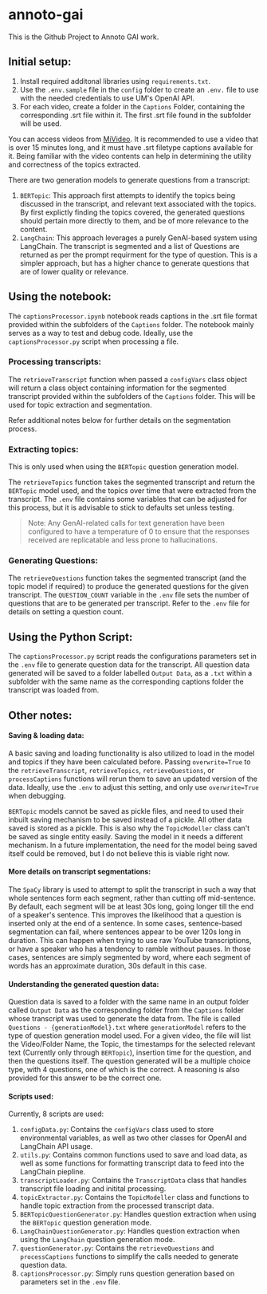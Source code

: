 # annoto-gai
This is the Github Project to Annoto GAI work.

## Initial setup: 
1. Install required additonal libraries using `requirements.txt`.  
2. Use the `.env.sample` file in the `config` folder to create an `.env.` file to use with the needed credentials to use UM's OpenAI API.  
3. For each video, create a folder in the `Captions` Folder, containing the corresponding .srt file within it. The first .srt file found in the subfolder will be used.  

You can access videos from [MiVideo](https://www.mivideo.it.umich.edu/). It is recommended to use a video that is over 15 minutes long, and it must have .srt filetype captions available for it. Being familiar with the video contents can help in determining the utility and correctness of the topics extracted.

There are two generation models to generate questions from a transcript:
1. `BERTopic`: This approach first attempts to identify the topics being discussed in the transcript, and relevant text associated with the topics. By first explictly finding the topics covered, the generated questions should pertain more directly to them, and be of more relevance to the content.
2. `LangChain`: This approach leverages a purely GenAI-based system using LangChain. The transcript is segmented and a list of Questions are returned as per the prompt requirment for the type of question. This is a simpler approach, but has a higher chance to generate questions that are of lower quality or relevance.

## Using the notebook: 
The `captionsProcessor.ipynb` notebook reads captions in the .srt file format provided within the subfolders of the `Captions` folder. The notebook mainly serves as a way to test and debug code. Ideally, use the `captionsProcessor.py` script when processing a file.

### Processing transcripts: 
The `retrieveTranscript` function when passed a `configVars` class object  will return a class object containing information for the segmented transcript provided within the subfolders of the `Captions` folder. This will be used for topic extraction and segmentation. 

Refer additional notes below for further details on the segmentation process.

### Extracting topics:
This is only used when using the `BERTopic` question generation model. 

The `retrieveTopics` function takes the segmented transcript and return the `BERTopic` model used, and the topics over time that were extracted from the transcript. 
The `.env` file contains some variables that can be adjusted for this process, but it is advisable to stick to defaults set unless testing. 

> Note: Any GenAI-related calls for text generation have been configured to have a temperature of 0 to ensure that the responses received are replicatable and less prone to hallucinations. 

### Generating Questions:
The `retrieveQuestions` function takes the segmented transcript (and the topic model if required) to produce the generated questions for the given transcript. The `QUESTION_COUNT` variable in the `.env` file sets the number of questions that are to be generated per transcript. Refer to the `.env` file for details on setting a question count.

## Using the Python Script:
The `captionsProcessor.py` script reads the configurations parameters set in the `.env` file to generate question data for the transcript. All question data generated will be saved to a folder labelled `Output Data`, as a `.txt` within a subfolder with the same name as the corresponding captions folder the transcript was loaded from.

## Other notes: 
#### Saving & loading data:
A basic saving and loading functionality is also utilized to load in the model and topics if they have been calculated before. Passing `overwrite=True` to the `retrieveTranscript`, `retrieveTopics`, `retrieveQuestions`, or `processCaptions` functions will rerun them to save an updated version of the data. Ideally, use the `.env` to adjust this setting, and only use `overwrite=True` when debugging. 

`BERTopic` models cannot be saved as pickle files, and need to used their inbuilt saving mechanism to be saved instead of a pickle. All other data saved is stored as a pickle.
This is also why the `TopicModeller` class can't be saved as single entity easily. Saving the model in it needs a different mechanism. 
In a future implementation, the need for the model being saved itself could be removed, but I do not believe this is viable right now.

#### More details on transcript segmentations:
The `SpaCy` library is used to attempt to split the transcript in such a way that whole sentences form each segment, rather than cutting off mid-sentence. By default, each segment will be at least 30s long, going longer till the end of a speaker's sentence. This improves the likelihood that a question is inserted only at the end of a sentence. In some cases, sentence-based segmentation can fail, where sentences appear to be over 120s long in duration. This can happen when trying to use raw YouTube transcriptions, or have a speaker who has a tendency to ramble without pauses. In those cases, sentences are simply segmented by word, where each segment of words has an approximate duration, 30s default in this case.

#### Understanding the generated question data:
Question data is saved to a folder with the same name in an output folder called `Output Data` as the corresponding folder from the `Captions` folder whose transcript was used to generate the data from. The file is called `Questions - {generationModel}.txt` where `generationModel` refers to the type of question generation model used. For a given video, the file will list the Video/Folder Name, the Topic, the timestamps for the selected relevant text (Currently only through `BERTopic`), insertion time for the question, and then the questions itself. The question generated will be a multiple choice type, with 4 questions, one of which is the correct. A reasoning is also provided for this answer to be the correct one. 

#### Scripts used:
Currently, 8 scripts are used:
1. `configData.py`: Contains the `configVars` class used to store environmental variables, as well as two other classes for OpenAI and LangChain API usage.
2. `utils.py`: Contains common functions used to save and load data, as well as some functions for formatting transcript data to feed into the LangChain piepline.
3. `transcriptLoader.py`: Contains the `TranscriptData` class that handles transcript file loading and initital processing.
4. `topicExtractor.py`: Contains the `TopicModeller` class and functions to handle topic extraction from the processed transcript data.
5. `BERTopicQuestionGenerator.py`: Handles question extraction when using the `BERTopic` question generation mode.
6. `LangChainQuestionGenerator.py`: Handles question extraction when using the `LangChain` question generation mode.
7. `questionGenerator.py`: Contains the `retrieveQuestions` and `processCaptions` functions to simplify the calls needed to generate question data. 
8. `captionsProcessor.py`: Simply runs question generation based on parameters set in the `.env` file.

